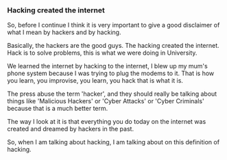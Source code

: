 ### Hacking created the internet

So, before I continue I think it is very important to give a good disclaimer of what I mean by hackers and by hacking.

Basically, the hackers are the good guys. The hacking created the internet. Hack is to solve problems, this is what we were doing in University.

We learned the internet by hacking to the internet, I blew up my mum's phone system because I was trying to plug the modems to it. That is how you learn, you improvise, you learn, you hack that is what it is.  

The press abuse the term 'hacker', and they should really be talking about things like 'Malicious Hackers' or 'Cyber Attacks' or 'Cyber Criminals' because that is a much better term.

The way I look at it is that everything you do today on the internet was created and dreamed by hackers in the past.

So, when I am talking about hacking, I am talking about on this definition of hacking.
